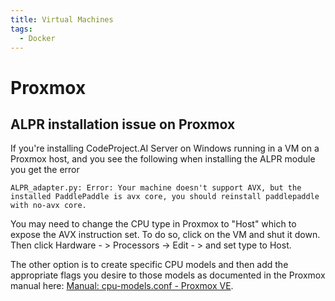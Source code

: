 ```yaml
---
title: Virtual Machines
tags:
  - Docker
---
```


# Proxmox

## ALPR installation issue on Proxmox

If you're installing CodeProject.AI Server on Windows running in a VM on a Proxmox host, and you see the following when installing the ALPR module you get the error

```
ALPR_adapter.py: Error: Your machine doesn't support AVX, but the
installed PaddlePaddle is avx core, you should reinstall paddlepaddle with no-avx core.
```

You may need to change the CPU type in Proxmox to "Host" which to expose the AVX instruction set. To do so, click on the VM and shut it down. Then click Hardware - > Processors -> Edit - > and set type to Host.

The other option is to create specific CPU models and then add the appropriate flags you desire to those models as documented in the Proxmox manual here: [Manual: cpu-models.conf - Proxmox VE](https://pve.proxmox.com/wiki/Manual:_cpu-models.conf).